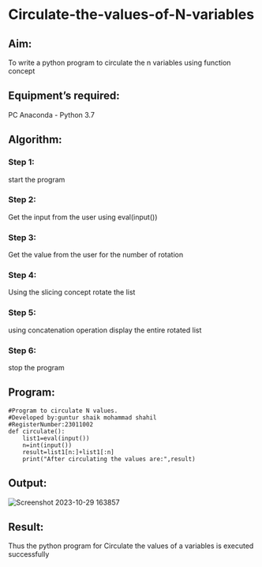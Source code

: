 # Circulate-the-values-of-N-variables
## Aim:
To write a python program to circulate the n variables using function concept
## Equipment’s required:
PC
Anaconda - Python 3.7
## Algorithm: 
### Step 1: 
start the program
### Step 2: 
Get the input from the user using eval(input())
### Step 3: 
Get the value from the user for the number of rotation
### Step 4: 
Using the slicing concept rotate the list
### Step 5: 
using concatenation operation display the entire rotated list
### Step 6: 
stop the  program
## Program:
```
#Program to circulate N values.
#Developed by:guntur shaik mohammad shahil
#RegisterNumber:23011002
def circulate():
    list1=eval(input())
    n=int(input())
    result=list1[n:]+list1[:n]
    print("After circulating the values are:",result)
  ```  
## Output:
![Screenshot 2023-10-29 163857](https://github.com/mohammadshahil09/Circulate-the-values-of-N-variables/assets/145742840/9f3b36fb-306d-42a4-af3c-5ab570d51b6f)

## Result:
Thus the python program for Circulate the values of a variables is executed successfully
